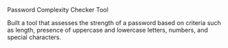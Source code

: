 Password Complexity Checker Tool

Built a tool that assesses the strength of a password based on criteria such as length, presence of uppercase and lowercase letters, numbers, and special characters.
